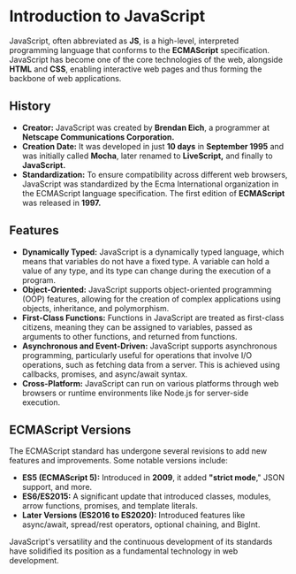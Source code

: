 # Introduction to JavaScript

JavaScript, often abbreviated as **JS**, is a high-level, interpreted programming language that conforms to the **ECMAScript** specification. JavaScript has become one of the core technologies of the web, alongside **HTML** and **CSS**, enabling interactive web pages and thus forming the backbone of web applications.

## History

- **Creator:** JavaScript was created by **Brendan Eich**, a programmer at **Netscape Communications Corporation.**
- **Creation Date:** It was developed in just **10 days** in **September 1995** and was initially called **Mocha**, later renamed to **LiveScript,** and finally to **JavaScript.**
- **Standardization:** To ensure compatibility across different web browsers, JavaScript was standardized by the Ecma International organization in the ECMAScript language specification. The first edition of **ECMAScript** was released in **1997.**

## Features

- **Dynamically Typed:** JavaScript is a dynamically typed language, which means that variables do not have a fixed type. A variable can hold a value of any type, and its type can change during the execution of a program.
- **Object-Oriented:** JavaScript supports object-oriented programming (OOP) features, allowing for the creation of complex applications using objects, inheritance, and polymorphism.
- **First-Class Functions:** Functions in JavaScript are treated as first-class citizens, meaning they can be assigned to variables, passed as arguments to other functions, and returned from functions.
- **Asynchronous and Event-Driven:** JavaScript supports asynchronous programming, particularly useful for operations that involve I/O operations, such as fetching data from a server. This is achieved using callbacks, promises, and async/await syntax.
- **Cross-Platform:** JavaScript can run on various platforms through web browsers or runtime environments like Node.js for server-side execution.

## ECMAScript Versions

The ECMAScript standard has undergone several revisions to add new features and improvements. Some notable versions include:

- **ES5 (ECMAScript 5):** Introduced in **2009**, it added **"strict mode**," JSON support, and more.
- **ES6/ES2015:** A significant update that introduced classes, modules, arrow functions, promises, and template literals.
- **Later Versions (ES2016 to ES2020):** Introduced features like async/await, spread/rest operators, optional chaining, and BigInt.

JavaScript's versatility and the continuous development of its standards have solidified its position as a fundamental technology in web development.
